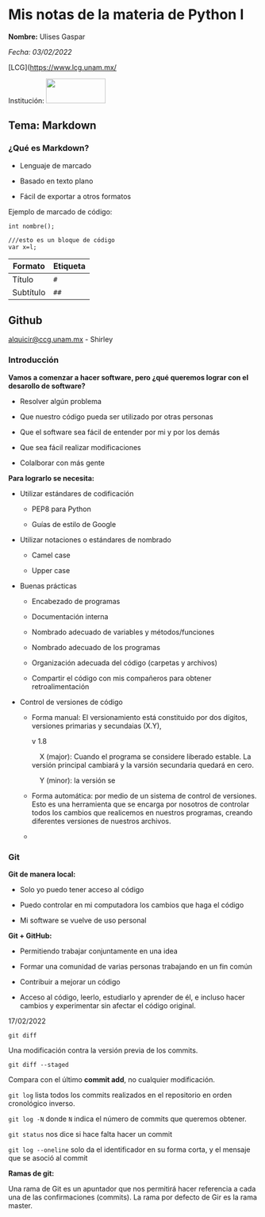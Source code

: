 # Mis notas de la materia de Python I

__Nombre:__ Ulises Gaspar

*Fecha: 03/02/2022*

[LCG](https://www.lcg.unam.mx/

Institución:  <img title="" src="file:///D:/Downloads/lcg.png" alt="" width="120" height="50">

## Tema: Markdown

### ¿Qué es Markdown?

- Lenguaje de marcado

- Basado en texto plano

- Fácil de exportar a otros formatos

Ejemplo de marcado de código:

`int nombre();`

```
///esto es un bloque de código
var x=l;
```

| Formato   | Etiqueta |
| --------- | -------- |
| Título    | `#`      |
| Subtítulo | `##`     |

## Github

alquicir@ccg.unam.mx - Shirley

### Introducción

**Vamos a comenzar a hacer software, pero ¿qué queremos lograr con el desarollo de software?**

- Resolver algún problema

- Que nuestro código pueda ser utilizado por otras personas

- Que el software sea fácil de entender por mi y por los demás 

- Que sea fácil realizar modificaciones

- Colalborar con más gente

__Para lograrlo se necesita:__

- Utilizar estándares de codificación
  
  - PEP8 para Python
  
  - Guías de estilo de Google

- Utilizar notaciones o estándares de nombrado
  
  - Camel case
  
  - Upper case

- Buenas prácticas
  
  - Encabezado de programas
  
  - Documentación interna
  
  - Nombrado adecuado de variables y métodos/funciones
  
  - Nombrado adecuado de los programas
  
  - Organización adecuada del código (carpetas y archivos)
  
  - Compartir el código con mis compañeros para obtener retroalimentación

- Control de versiones de código
  
  - Forma manual: El versionamiento está constituido por dos dígitos, versiones primarias y secundaias (X.Y), 
    
    v 1.8
    
        X (major): Cuando el programa se considere liberado estable. La versión principal cambiará y la varsión secundaria quedará en cero.
    
        Y (minor): la versión se
  
  - Forma automática: por medio de un sistema de control de versiones. Esto es una herramienta que se encarga por nosotros de controlar todos los cambios que realicemos en nuestros programas, creando diferentes versiones de nuestros archivos. 
  
  - 

### Git

**Git de manera local:**

- Solo yo puedo tener acceso al código

- Puedo controlar en mi computadora los cambios que haga el código

- Mi software se vuelve de uso personal

**Git + GitHub:**

- Permitiendo trabajar conjuntamente en una idea

- Formar una comunidad de varias personas trabajando en un fin común

- Contribuir a mejorar un código

- Acceso al código, leerlo, estudiarlo y aprender de él, e incluso hacer cambios y experimentar sin afectar el código original. 

17/02/2022

`git diff`

Una modificación contra la versión previa de los commits. 

`git diff --staged`

Compara con el último **commit add**, no cualquier modificación. 

`git log` lista todos los commits realizados en el repositorio en orden cronológico inverso.

`git log -N` donde `N` indica el número de commits que queremos obtener.

`git status` nos dice si hace falta hacer un commit

`git log --oneline` solo da el identificador en su forma corta, y el mensaje que se asoció al commit

**Ramas de git:** 

Una rama de Git es un apuntador que nos permitirá hacer referencia a cada una de las confirmaciones (commits). La rama por defecto de Gir es la rama master. 
